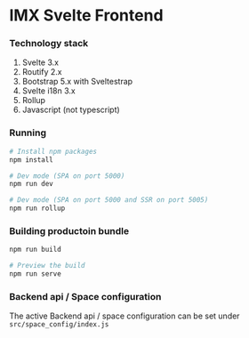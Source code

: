 # IMX Svelte Frontend


### Technology stack

1. Svelte 3.x
2. Routify 2.x
3. Bootstrap 5.x with Sveltestrap
4. Svelte i18n 3.x
5. Rollup
6. Javascript (not typescript)


### Running

```bash
# Install npm packages
npm install

# Dev mode (SPA on port 5000)
npm run dev

# Dev mode (SPA on port 5000 and SSR on port 5005)
npm run rollup
```

### Building productoin bundle
```bash
npm run build

# Preview the build
npm run serve
```


### Backend api / Space configuration

The active Backend api / space configuration can be set under `src/space_config/index.js`
